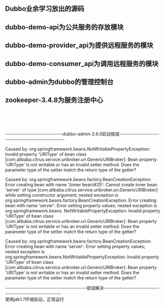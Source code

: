 ## Dubbo业余学习放出的源码
## dubbo-demo-api为公共服务的存放模块
## dubbo-demo-provider_api为提供远程服务的模块
## dubbo-demo-consumer_api为调用远程服务的模块
## dubbo-admin为dubbo的管理控制台
## zookeeper-3.4.8为服务注册中心

<br>
<br>
<br>
<br>
-----------------------------dubbo-admin-2.6.0启动报错--------------------------------------------------

Caused by: org.springframework.beans.NotWritablePropertyException: Invalid property 'URIType' of bean class 
[com.alibaba.citrus.service.uribroker.uri.GenericURIBroker]: Bean property 'URIType' is not writable or has 
an invalid setter method. Does the parameter type of the setter match the return type of the getter?

Caused by: org.springframework.beans.factory.BeanCreationException: Error creating bean with name '(inner bean)#25': 
Cannot create inner bean 'server' of type [com.alibaba.citrus.service.uribroker.uri.GenericURIBroker] while setting 
constructor argument; nested exception is org.springframework.beans.factory.BeanCreationException: Error creating 
bean with name 'server': Error setting property values; nested exception is org.springframework.beans.
NotWritablePropertyException: Invalid property 'URIType' of bean class [com.alibaba.citrus.service.uribroker.uri.GenericURIBroker]: 
Bean property 'URIType' is not writable or has an invalid setter method. Does the parameter type of the setter match the return type of the getter?

Caused by: org.springframework.beans.factory.BeanCreationException: Error creating bean with name 'server': 
Error setting property values; nested exception is org.springframework.beans.NotWritablePropertyException: Invalid 
property 'URIType' of bean class [com.alibaba.citrus.service.uribroker.uri.GenericURIBroker]: Bean property 'URIType' 
is not writable or has an invalid setter method. Does the parameter type of the setter match the return type of the getter?

-----------------------------------------错误解决--------------------------------------------------------
<br>
使用jdk1.7环境启动，正常运行
